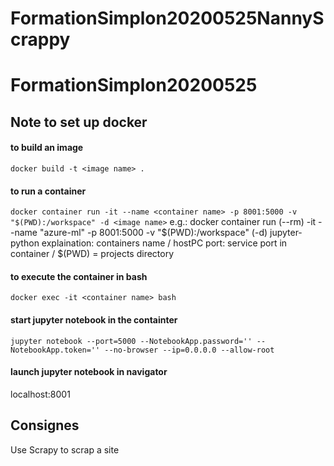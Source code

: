 # FormationSimplon20200525NannyScrappy

# FormationSimplon20200525

## Note to set up docker
#### to build an image
```docker build -t <image name> .```

#### to run a container
```docker container run -it --name <container name> -p 8001:5000 -v "$(PWD):/workspace" -d <image name>```
e.g.: docker container run (--rm) -it --name "azure-ml" -p 8001:5000 -v "$(PWD):/workspace" (-d) jupyter-python
explaination:  	       containers name /  hostPC port: service port in container / $(PWD) = projects directory

#### to execute the container in bash
```docker exec -it <container name> bash```

#### start jupyter notebook in the containter
```jupyter notebook --port=5000 --NotebookApp.password='' --NotebookApp.token='' --no-browser --ip=0.0.0.0 --allow-root```

#### launch jupyter notebook in navigator
localhost:8001

## Consignes
Use Scrapy to scrap a site